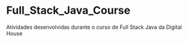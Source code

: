 # Full_Stack_Java_Course
Atividades desenvolvidas durante o curso de Full Stack Java da Digital House
